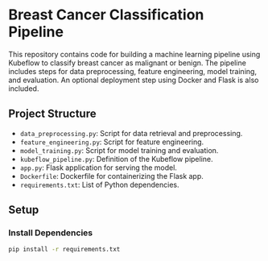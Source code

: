 # Breast Cancer Classification Pipeline

This repository contains code for building a machine learning pipeline using Kubeflow to classify breast cancer as malignant or benign. The pipeline includes steps for data preprocessing, feature engineering, model training, and evaluation. An optional deployment step using Docker and Flask is also included.

## Project Structure

- `data_preprocessing.py`: Script for data retrieval and preprocessing.
- `feature_engineering.py`: Script for feature engineering.
- `model_training.py`: Script for model training and evaluation.
- `kubeflow_pipeline.py`: Definition of the Kubeflow pipeline.
- `app.py`: Flask application for serving the model.
- `Dockerfile`: Dockerfile for containerizing the Flask app.
- `requirements.txt`: List of Python dependencies.

## Setup

### Install Dependencies

```bash
pip install -r requirements.txt
